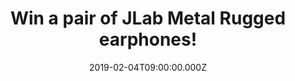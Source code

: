 ---
campaign-uuid: "c-eed09b7e-f5d7-49a4-a3f0-a324274753f7"
type: "Competition"
category: "Technology"
date: "2019-02-04T09:00:00.000Z"
end-date: "2019-02-18T23:59:00.000Z"
disable-form: false
is_promoted: false
has_entry_page: true
title: "Win a pair of JLab Metal Rugged earphones!"
competition-description: "<p>We are giving away a pair of Jlab Metal Rugged earphones,\
  \ the perfect audio companion for those on the run, to one of our lucky NME AAA\
  \ members to win!</p><p>Built to be tough and resilient in a metal aluminium housing\
  \ with crystal clear sound, the Metal Bluetooth Rugged Earbuds will hold up against\
  \ it all. Take them to the gym, while you walk to class, or on your next flight\
  \ and they'll provide you with 6 hours worth of jams!</p><p>Want to discover all\
  \ of its amazing features? Click below for a chance to win!</p>\n"
hero-header: "Win a pair of JLab Metal Rugged earphones!"
terms-confirmation: "N/A"
banner-img: "https://assets.expresslyapp.com/asset-61f33bc2-89d5-4ffb-bae2-b18873ed5bb6.jpg"
logo-left-href: "https://www.jlabaudio.com"
logo-left-image: "https://assets.expresslyapp.com/asset-796b7c4a-bf8f-4a8a-87e1-8c867ae93501.jpg"
logo-left-title: "JLab"
bg-image-hero: "https://assets.expresslyapp.com/asset-495f227d-7995-48e5-b58f-fc2df06106e7.jpg"
bg-image-first: "https://assets.expresslyapp.com/asset-ff1888d4-5ffb-43d4-8f15-0953889f86e6.jpg"
bg-image-second: "https://assets.expresslyapp.com/asset-8739c5c8-d144-4378-ac76-4dc49788441e.jpg"
bg-image-third: "https://assets.expresslyapp.com/asset-cb590bb6-30bc-4ea6-a412-687a5011915b.jpg"
section1-content: "<p>These JLab Metal Rugged earphones are a MUST in your life. For\
  \ your busy everyday tasks or workouts, all controls are at your fingertips: Play,\
  \ pause, change tracks, and adjust volumes quickly. You won't have to think twice\
  \ about it. Easily take or reject calls with the built-in microphone.</p>\n<p>Go\
  \ wireless. For a hassle-free music experience, link your Bluetooth enabled device\
  \ and stream from up to 30 feet away. With up to 6 hours of playtime each time you\
  \ recharge, experience crisp sound wherever your adventures take you.</p>\n"
section2-content: "<p>A sturdy design, the Metal Bluetooth Earbuds are durable and\
  \ feature an ergonomic profile with gel comfort cushions. Take them along for all\
  \ your activities or daily to-do's and they'll hold up against anything.</p>\n<p>Finely\
  \ tuned, 8mm high performance titanium drivers deliver a clean, crisp sound for\
  \ highs, lows and every range in between. Hi-fi noise-reducing design keeps you\
  \ focused on music.</p>\n"
section3-content: "<p>Complete design, Custom EQ³ sound… and many more! Want them?\
  \ We are giving away a pair of JLab Metal Rugged earphones thanks to NME AAA to\
  \ one of lucky members! Think no more and enter the form below for a chance to win!</p>\n\
  <p>Go Wireless, Go Rugged!</p>\n"
entry-title: "Win a pair of JLab Metal Rugged earphones!"
entry-content: "<p>Enter the draw to win a pair of JLab Metal Rugged earphones by\
  \ completing the form below before 23:59 on 18th of February 2019.</p>\n"
has-winner: false
prize-description: "A pair of JLab Metal Rugged earphones."
special-conditions: "Multiple entries are allowed up to one every day."
country-restrictions:
- "GB"
---